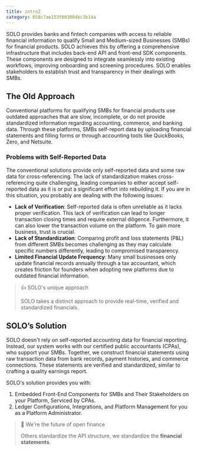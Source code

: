 ```yaml
---
title: intro2
category: 658c7ae153f003004bc3b14a
---
```


SOLO provides banks and fintech companies with access to reliable financial information to qualify Small and Medium-sized Businesses (SMBs) for financial products. SOLO achieves this by offering a comprehensive infrastructure that includes back-end API and front-end SDK components. These components are designed to integrate seamlessly into existing workflows, improving onboarding and screening procedures. SOLO enables stakeholders to establish trust and transparency in their dealings with SMBs.

## The Old Approach

Conventional platforms for qualifying SMBs for financial products use outdated approaches that are slow, incomplete, or do not provide standardized information regarding accounting, commerce, and banking data. Through these platforms, SMBs self-report data by uploading financial statements and filling forms or through accounting tools like QuickBooks, Zero, and Netsuite.

### Problems with Self-Reported Data

The conventional solutions provide only self-reported data and some raw data for cross-referencing. The lack of standardization makes cross-referencing quite challenging, leading companies to either accept self-reported data as it is or put a significant effort into rebuilding it. If you are in this situation, you probably are dealing with the following issues: 

- **Lack of Verification**: Self-reported data is often unreliable as it lacks proper verification. This lack of verification can lead to longer transaction closing times and require external diligence. Furthermore, it can also lower the transaction volume on the platform. To gain more business, trust is crucial.
- **Lack of Standardization**: Comparing profit and loss statements (P&L) from different SMBs becomes challenging as they may calculate specific numbers differently, leading to compromised transparency.
- **Limited Financial Update Frequency**: Many small businesses only update financial records annually through a tax accountant, which creates friction for founders when adopting new platforms due to outdated financial information.

> 👍 SOLO's unique approach
> 
> SOLO takes a distinct approach to provide real-time, verified and standardized financials.

## SOLO’s Solution

 SOLO doesn't rely on self-reported accounting data for financial reporting. Instead, our system works with our certified public accountants (CPAs), who support your SMBs. Together, we construct financial statements using raw transaction data from bank records, payment histories, and commerce connections. These statements are verified and standardized, similar to crafting a quality earnings report.

SOLO's solution provides you with:

1. Embedded Front-End Components for SMBs and Their Stakeholders on your Platform, Serviced by CPAs.
2. Ledger Configurations, Integrations, and Platform Management for you as a Platform Administrator.

> 📘 We're the future of open finance
> 
> Others standardize the API structure, we standardize the **financial statements**.